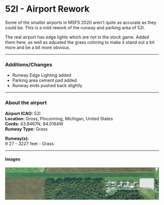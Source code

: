 # 52I - Airport Rework

Some of the smaller airports in MSFS 2020 aren't quite as accurate as they could be.
This is a mild rework of the runway and parking area of 52I.

The real airport has edge lights which are not in the stock game.
Added them here, as well as adjusted the grass coloring to make it stand out a bit more and be a bit more obvious.

---

### Additions/Changes ###

* Runway Edge Lighting added
* Parking area cement pad added
* Runway ends pushed back slightly

---

### About the airport ###
**Airport ICAO:** 52I  
**Location:** Gross, Pinconning, Michigan, United States  
**Cords:** 43.8467N, 84.0164W  
**Runway Type:** Grass

**Runway(s):**  
9 27 - 3227 feet - Grass

---

#### Images ####

![Top down view](https://raw.githubusercontent.com/thrasherht/MSFS-52I/master/Screenshots/TopDownView.jpg)